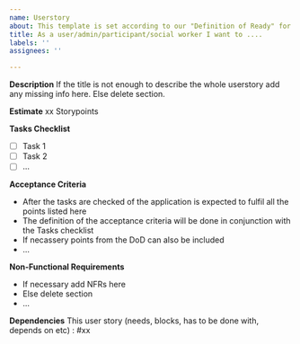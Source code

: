 ```yaml
---
name: Userstory
about: This template is set according to our "Definition of Ready" for userstories
title: As a user/admin/participant/social worker I want to ....
labels: ''
assignees: ''

---
```


**Description**
If the title is not enough to describe the whole userstory add any missing info here. Else delete section.

**Estimate**
xx Storypoints

**Tasks Checklist**
- [ ] Task 1
- [ ] Task 2
- [ ] ...

**Acceptance Criteria**

- After the tasks are checked of the application is expected to fulfil all the points listed here
- The definition of the acceptance criteria will be done in conjunction with the Tasks checklist
- If necassery points from the DoD can also be included
- ...

**Non-Functional Requirements**
- If necessary add NFRs here
- Else delete section
- ... 

**Dependencies**
This user story (needs, blocks, has to be done with, depends on etc) : #xx
